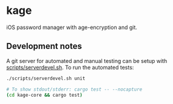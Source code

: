 # kage
iOS password manager with age-encryption and git.


## Development notes
A git server for automated and manual testing can be setup with
[scripts/serverdevel.sh](scripts/serverdevel.sh). To run the automated tests:

```bash
./scripts/serverdevel.sh unit

# To show stdout/stderr: cargo test -- --nocapture
(cd kage-core && cargo test)
```
